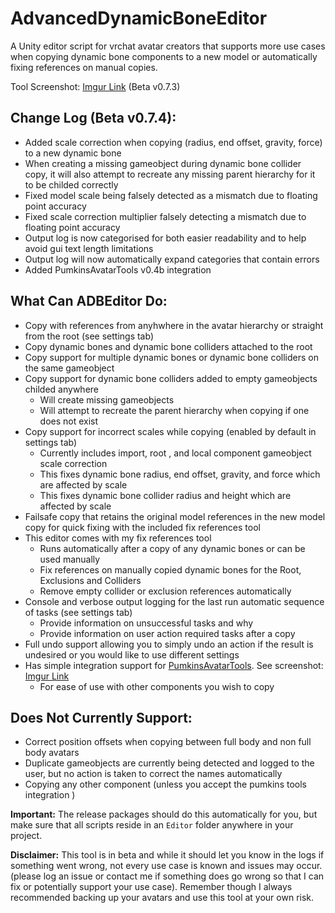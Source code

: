 # AdvancedDynamicBoneEditor
A Unity editor script for vrchat avatar creators that supports more use cases when copying dynamic bone components to a new model or automatically fixing references on manual copies.

Tool Screenshot: [Imgur Link](https://imgur.com/yHUG9pw) (Beta v0.7.3)

## Change Log (Beta v0.7.4):
- Added scale correction when copying (radius, end offset, gravity, force) to a new dynamic bone
- When creating a missing gameobject during dynamic bone collider copy, it will also attempt to recreate any missing parent hierarchy for it to be childed correctly
- Fixed model scale being falsely detected as a mismatch due to floating point accuracy
- Fixed scale correction multiplier falsely detecting a mismatch due to floating point accuracy
- Output log is now categorised for both easier readability and to help avoid gui text length limitations
- Output log will now automatically expand categories that contain errors
- Added PumkinsAvatarTools v0.4b integration

## What Can ADBEditor Do:
- Copy with references from anyhwhere in the avatar hierarchy or straight from the root (see settings tab)
- Copy dynamic bones and dynamic bone colliders attached to the root
- Copy support for multiple dynamic bones or dynamic bone colliders on the same gameobject
- Copy support for dynamic bone colliders added to empty gameobjects childed anywhere
    - Will create missing gameobjects 
    - Will attempt to recreate the parent hierarchy when copying if one does not exist
- Copy support for incorrect scales while copying (enabled by default in settings tab)
  - Currently includes import, root , and local component gameobject scale correction
  - This fixes dynamic bone radius, end offset, gravity, and force which are affected by scale
  - This fixes dynamic bone collider radius and height which are affected by scale
- Failsafe copy that retains the original model references in the new model copy for quick fixing with the included fix references tool
- This editor comes with my fix references tool
  - Runs automatically after a copy of any dynamic bones or can be used manually
  - Fix references on manually copied dynamic bones for the Root, Exclusions and Colliders
  - Remove empty collider or exclusion references automatically
- Console and verbose output logging for the last run automatic sequence of tasks (see settings tab)
  - Provide information on unsuccessful tasks and why 
  - Provide information on user action required tasks after a copy
- Full undo support allowing you to simply undo an action if the result is undesired or you would like to use different settings
- Has simple integration support for [PumkinsAvatarTools](https://github.com/rurre/PumkinsAvatarTools). See screenshot: [Imgur Link](https://i.imgur.com/eEUbiRf.png)
  - For ease of use with other components you wish to copy

## Does Not Currently Support:
- Correct position offsets when copying between full body and non full body avatars
- Duplicate gameobjects are currently being detected and logged to the user, but no action is taken to correct the names automatically
- Copying any other component (unless you accept the pumkins tools integration )

**Important:** The release packages should do this automatically for you, but make sure that all scripts reside in an `Editor` folder anywhere in your project. 

**Disclaimer:** This tool is in beta and while it should let you know in the logs if something went wrong, not every use case is known and issues may occur. (please log an issue or contact me if something does go wrong so that I can fix or potentially support your use case). Remember though I always recommended backing up your avatars and use this tool at your own risk.
